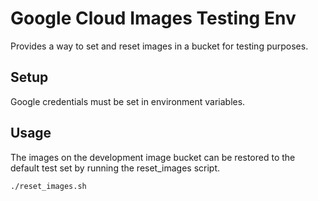 # Google Cloud Images Testing Env
Provides a way to set and reset images in a bucket for testing purposes.
## Setup
Google credentials must be set in environment variables.
## Usage
The images on the development image bucket can be restored to the default test set by running the reset_images script.
```bash
./reset_images.sh
```
